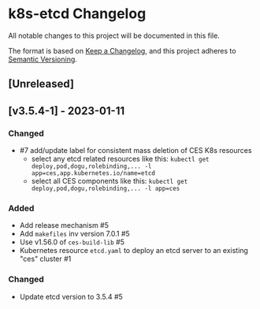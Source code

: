 # k8s-etcd Changelog
All notable changes to this project will be documented in this file.

The format is based on [Keep a Changelog](https://keepachangelog.com/en/1.0.0/),
and this project adheres to [Semantic Versioning](https://semver.org/spec/v2.0.0.html).

## [Unreleased]

## [v3.5.4-1] - 2023-01-11

### Changed
- #7 add/update label for consistent mass deletion of CES K8s resources
   - select any etcd related resources like this: `kubectl get deploy,pod,dogu,rolebinding,... -l app=ces,app.kubernetes.io/name=etcd`
   - select all CES components like this: `kubectl get deploy,pod,dogu,rolebinding,... -l app=ces`
  
### Added

- Add release mechanism #5
- Add `makefiles` inv version 7.0.1 #5
- Use v1.56.0 of `ces-build-lib` #5
- Kubernetes resource `etcd.yaml` to deploy an etcd server to an existing "ces" cluster #1

### Changed

- Update etcd version to 3.5.4 #5

